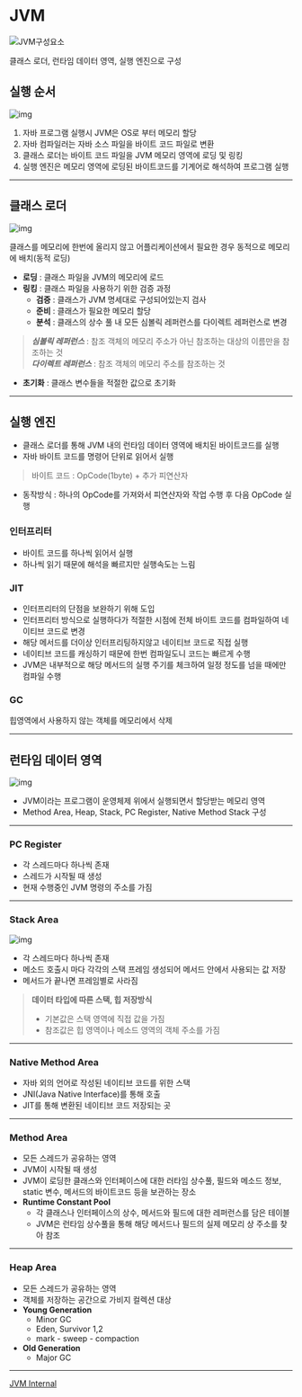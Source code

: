 # JVM

![JVM구성요소](https://github.com/skagmltn7/skagmltn7/assets/133394749/d8ff0a18-0804-49a6-87a7-55aa4abf6122)

클래스 로더, 런타임 데이터 영역, 실행 엔진으로 구성

## 실행 순서
![img](https://github.com/skagmltn7/skagmltn7/assets/133394749/1a865b44-d91c-4a33-bdbb-646348ab0928)

1. 자바 프로그램 실행시 JVM은 OS로 부터 메모리 할당
2. 자바 컴파일러는 자바 소스 파일을 바이트 코드 파일로 변환
3. 클래스 로더는 바이트 코드 파일을 JVM 메모리 영역에 로딩 및 링킹
4. 실행 엔진은 메모리 영역에 로딩된 바이트코드를 기계어로 해석하여 프로그램 실행
***
## 클래스 로더
![img](https://github.com/skagmltn7/skagmltn7/assets/133394749/3399b768-08fe-46a6-9fc6-2e0d2fb96fbf)

클래스를 메모리에 한번에 올리지 않고 어플리케이션에서 필요한 경우 동적으로 메모리에 배치(동적 로딩)
- **로딩** : 클래스 파일을 JVM의 메모리에 로드
- **링킹**  : 클래스 파일을 사용하기 위한 검증 과정
  - **검증** : 클래스가 JVM 명세대로 구성되어있는지 검사
  - **준비** : 클래스가 필요한 메모리 할당
  - **분석** : 클래스의 상수 풀 내 모든 심볼릭 레퍼런스를 다이렉트 레퍼런스로 변경
> ***심볼릭 레퍼런스*** :  참조 객체의 메모리 주소가 아닌 참조하는 대상의 이름만을 참조하는 것 <br/>
> ***다이렉트 레퍼런스*** : 참조 객체의 메모리 주소를 참조하는 것
- **초기화** : 클래스 변수들을 적절한 값으로 초기화
***
## 실행 엔진
- 클래스 로더를 통해 JVM 내의 런타임 데이터 영역에 배치된 바이트코드를 실행
- 자바 바이트 코드를 명령어 단위로 읽어서 실행
> 바이트 코드 : OpCode(1byte) + 추가 피연산자<br/>
- 동작방식 : 하나의 OpCode를 가져와서 피연산자와 작업 수행 후 다음 OpCode 실행
### 인터프리터
- 바이트 코드를 하나씩 읽어서 실행
- 하나씩 읽기 때문에 해석을 빠르지만 실행속도는 느림
### JIT
- 인터프리터의 단점을 보완하기 위해 도입
- 인터프리터 방식으로 실행하다가 적절한 시점에 전체 바이트 코드를 컴파일하여 네이티브 코드로 변경
- 해당 메서드를 더이상 인터프리팅하지않고 네이티브 코드로 직접 실행
- 네이티브 코드를 캐싱하기 때문에 한번 컴파일도니 코드는 빠르게 수행
- JVM은 내부적으로 해당 메서드의 실행 주기를 체크하여 일정 정도를 넘을 때에만 컴파일 수행
### GC
힙영역에서 사용하지 않는 객체를 메모리에서 삭제
***
## 런타임 데이터 영역
![img](https://github.com/skagmltn7/skagmltn7/assets/133394749/cb55c731-3cc5-484e-bbd3-ff429eba70c7)

- JVM이라는 프로그램이 운영체제 위에서 실행되면서 할당받는 메모리 영역
- Method Area, Heap, Stack, PC Register, Native Method Stack 구성
***
### PC Register
- 각 스레드마다 하나씩 존재
- 스레드가 시작될 때 생성
- 현재 수행중인 JVM 명령의 주소를 가짐
***
### Stack Area
![img](https://github.com/skagmltn7/skagmltn7/assets/133394749/fe4f9f9f-07b3-4010-b865-7967d261111e)

- 각 스레드마다 하나씩 존재
- 메소드 호출시 마다 각각의 스택 프레임 생성되어 메서드 안에서 사용되는 값 저장
- 메서드가 끝나면 프레임별로 사라짐
> **데이터 타입에 따른 스택, 힙 저장방식**<br/>
> - 기본값은 스택 영역에 직접 값을 가짐
> - 참조값은 힙 영역이나 메소드 영역의 객체 주소를 가짐
***
### Native Method Area
- 자바 외의 언어로 작성된 네이티브 코드를 위한 스택
- JNI(Java Native Interface)를 통해 호출
- JIT를 통해 변환된 네이티브 코드 저장되는 곳
***
### Method Area
- 모든 스레드가 공유하는 영역
- JVM이 시작될 때 생성
- JVM이 로딩한 클래스와 인터페이스에 대한 러타임 상수풀, 필드와 메소드 정보, static 변수, 메서드의 바이트코드 등을 보관하는 장소
- **Runtime Constant Pool**
  - 각 클래스나 인터페이스의 상수, 메서드와 필드에 대한 레퍼런스를 담은 테이블
  - JVM은 런타임 상수풀을 통해 해당 메서드나 필드의 실제 메모리 상 주소를 찾아 참조
***
### Heap Area
- 모든 스레드가 공유하는 영역
- 객체를 저장하는 공간으로 가비지 컬렉션 대상
- **Young Generation**
  - Minor GC
  - Eden, Survivor 1,2
  - mark - sweep - compaction
- **Old Generation**
  - Major GC
***

[JVM Internal](https://d2.naver.com/helloworld/1230)
